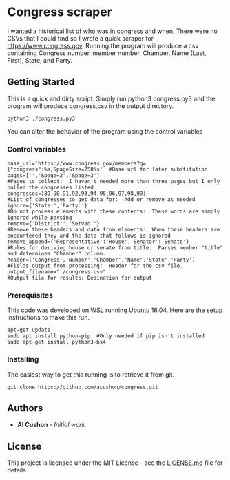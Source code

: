 # Congress scraper

I wanted a historical list of who was in congress and when.  There were no CSVs that I could find so I wrote a quick scraper for https://www.congress.gov.  Running the program will produce a csv containing 
Congress number, member number, Chamber, Name (Last, First), State, and Party.

## Getting Started

This is a quick and dirty script.  Simply run python3 congress.py3 and the program will produce congress.csv in the output directory.
```
python3 ./congress.py3
```
You can alter the behavior of the program using the control variables

### Control variables
```
base_url='https://www.congress.gov/members?q={"congress":%s}&pageSize=250%s'  #Base url for later substitution
pages=['','&page=2','&page=3']                                                #Pages to collect:  I haven't needed more than three pages but I only pulled the congresses listed
congresses=[89,90,91,92,93,94,95,96,97,98,99]                                 #List of congresses to get data for:  Add or remove as needed
ignore={'State:','Party:'}                                                    #Do not process elements with these contents:  These words are simply ignored while parsing
remove={'District:','Served:'}                                                #Remove these headers and data from elements:  When these headers are encountered they and the data that follows is ignored
remove_append={'Representative':'House','Senator':'Senate'}                   #Rules for deriving house or senate from title:  Parses member "title" and determines "Chamber" column.
header=('Congress','Number','Chamber','Name','State','Party')                 #Fields output from processing:  Header for the csv file.
output_filename="./congress.csv"                                              #Output file for results: Desination for output
```

### Prerequisites

This code was developed on WSL running Ubuntu 16.04.  Here are the setup instructions to make this run.
```
apt-get update
sudo apt install python-pip  #Only needed if pip isn't installed
sudo apt-get install python3-bs4

```

### Installing

The easiest way to get this running is to retrieve it from git.

```
git clone https://github.com/acushon/congress.git
```
## Authors

* **Al Cushon** - *Initial work* 

## License

This project is licensed under the MIT License - see the [LICENSE.md](LICENSE.md) file for details
